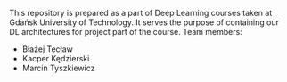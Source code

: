 This repository is prepared as a part of Deep Learning courses taken at Gdańsk University of Technology. It serves the purpose of containing our DL architectures for project part of the course.
Team members:
- Błażej Tecław
- Kacper Kędzierski
- Marcin Tyszkiewicz